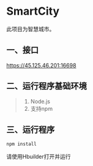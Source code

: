 # SmartCity

此项目为智慧城市。

## 一、接口

https://45.125.46.201:16698

## 二、运行程序基础环境

> 1. Node.js
> 2. 支持npm

## 三、运行程序

```sh
npm install
```

请使用Hbuilder打开并运行